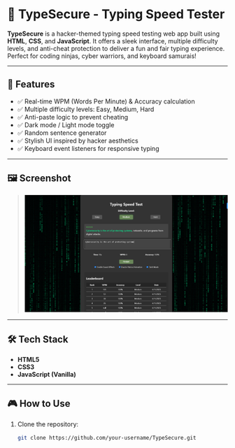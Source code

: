 # 🔐 TypeSecure - Typing Speed Tester

**TypeSecure** is a hacker-themed typing speed testing web app built using **HTML**, **CSS**, and **JavaScript**. It offers a sleek interface, multiple difficulty levels, and anti-cheat protection to deliver a fun and fair typing experience. Perfect for coding ninjas, cyber warriors, and keyboard samurais!

---

## 🚀 Features

- ✅ Real-time WPM (Words Per Minute) & Accuracy calculation  
- ✅ Multiple difficulty levels: Easy, Medium, Hard  
- ✅ Anti-paste logic to prevent cheating  
- ✅ Dark mode / Light mode toggle  
- ✅ Random sentence generator  
- ✅ Stylish UI inspired by hacker aesthetics  
- ✅ Keyboard event listeners for responsive typing  

---

## 🖼️ Screenshot

> ![TypeSecure Screenshot](https://github.com/masoodlucky/TypeForce/blob/main/TypeForce/Screenshot.png)

---

## 🛠️ Tech Stack

- **HTML5**
- **CSS3**
- **JavaScript (Vanilla)**

---

## 🎮 How to Use

1. Clone the repository:
   ```bash
   git clone https://github.com/your-username/TypeSecure.git

